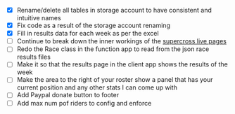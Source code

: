 - [x] Rename/delete all tables in storage account to have consistent and intuitive names
- [x] Fix code as a result of the storage account renaming
- [x] Fill in results data for each week as per the excel
- [ ] Continue to break down the inner workings of the [supercross live pages](Supercross-Live.md)
- [ ] Redo the Race class in the function app to read from the json race results files
- [ ] Make it so that the results page in the client app shows the results of the week
- [ ] Make the area to the right of your roster show a panel that has your current position and any other stats I can come up with
- [ ] Add Paypal donate button to footer
- [ ] Add max num pof riders to config and enforce